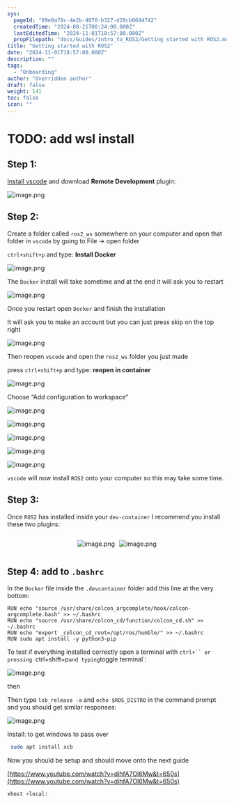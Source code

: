 ```yaml
---
sys:
  pageId: "89e0a78c-4e2b-4070-b327-d28cb0694742"
  createdTime: "2024-08-21T00:24:00.000Z"
  lastEditedTime: "2024-11-01T18:57:00.000Z"
  propFilepath: "docs/Guides/intro_to_ROS2/Getting started with ROS2.md"
title: "Getting started with ROS2"
date: "2024-11-01T18:57:00.000Z"
description: ""
tags:
  - "Onboarding"
author: "Overridden author"
draft: false
weight: 141
toc: false
icon: ""
---
```


# TODO: add wsl install

## Step 1:

[Install vscode](https://code.visualstudio.com/download) and download **Remote Development** plugin:

![image.png](https://prod-files-secure.s3.us-west-2.amazonaws.com/d518164a-d88e-44d1-a4ee-3adb3bd8bce0/efb52993-1881-4a40-b95e-6f020334f022/image.png?X-Amz-Algorithm=AWS4-HMAC-SHA256&X-Amz-Content-Sha256=UNSIGNED-PAYLOAD&X-Amz-Credential=ASIAZI2LB466XSG3EMB7%2F20250302%2Fus-west-2%2Fs3%2Faws4_request&X-Amz-Date=20250302T200757Z&X-Amz-Expires=3600&X-Amz-Security-Token=IQoJb3JpZ2luX2VjEIn%2F%2F%2F%2F%2F%2F%2F%2F%2F%2FwEaCXVzLXdlc3QtMiJGMEQCIB9oGfAv3DWq5LVsfSQH2NLVbJ4D4ipZWRIN57mIJ07KAiApZ634ndwNwM6yKxna3uxt6rie5PHXcKEjWlI9KzXVyyqIBAjC%2F%2F%2F%2F%2F%2F%2F%2F%2F%2F8BEAAaDDYzNzQyMzE4MzgwNSIMqVm1TZR2y6374v6MKtwDpjBbk1kWp4lY%2BKp7Olt%2FCalQE9%2BDTLak0hD%2F%2BTsVisNRaRnh%2B6gC%2Fx%2FO2yEKaDfYGp768TSCj5iCc80b4LdALQ0adKOqaJ8Sy0amzgHfiumNZW0jAz%2BODkBs5qUlRd3I9YusN20Tl6yFWvRa%2BcvLSshp7p6Dp3qrZFTLx5x3BH%2BhPcGEQ8lgjwpxOjzNkV%2B0%2Fhv5p4jwU1vIuF7m2OQHAdGR4lZdBTmmmZBwQdQOPHApxXjYizhr7DcYNC3Lz0NO3cGoOixupI3JJIehOV89%2BBdL%2B3udtum8LnjY2TjxPeD75QJawo9SNr4cR%2BP03%2FTfgcjMw7OBKKmiAZZQuveh%2F7A7nu3seA1wb0lMOziO5NLBlSMXbRfcH41hF3DVbJvMuanYZq87some%2BjWycueX3DKbficD0XmjfBZJMvz4krJSvv%2Fb36NLUbAesD4SbzHlgqW5WexCC1pcrmSV0tomOXF2%2BavOD%2BmgzF4syMZh6jObYWKJTUqSsR6RDu2KwwaWabkV7jwmHRWROOxcMN3wsFPuBlVuZJ6nfeWuSsedNhWPAuJP8XeHLw3fWkxPTq7i2DZ6sCOzpt20EA0yCnQMAEwh09NzbbPjzPN1CztkP8D0nRu1CC4tv%2F8msH4w9JOSvgY6pgEr%2FHp1m6ne35J8MlDn1esKV%2Fsj8WxU%2BGe9utTdV4LB4H2L4SzjrfSyUqcaYPS%2B8QQ4jPlp25AJsrbbvRgIo3MQ3H51dJok6BgDt%2BkFTe8OwTV7CUbNJp4%2FwGW5SsZcwaOaTpAU9%2FSN03%2Fx1S2wwCejBxuhI9eGoybE0yHfVUOx8A6zCHVmAiFbiU%2Bx2jSG5facVW%2F7BBUj5mgXt0pw03bxP78icZJF&X-Amz-Signature=1b928e4b2bbfe46c68f1e512824a8c934a177fdd3270ecc1274a6dccbabf14d8&X-Amz-SignedHeaders=host&x-id=GetObject)

## Step 2:

Create a folder called `ros2_ws` somewhere on your computer and open that folder in `vscode` by going to File → open folder 

`ctrl+shift+p` and type: **Install Docker**

![image.png](https://prod-files-secure.s3.us-west-2.amazonaws.com/d518164a-d88e-44d1-a4ee-3adb3bd8bce0/2269dc0e-1cd5-47ff-bceb-c04ad9b2eab0/image.png?X-Amz-Algorithm=AWS4-HMAC-SHA256&X-Amz-Content-Sha256=UNSIGNED-PAYLOAD&X-Amz-Credential=ASIAZI2LB466XSG3EMB7%2F20250302%2Fus-west-2%2Fs3%2Faws4_request&X-Amz-Date=20250302T200757Z&X-Amz-Expires=3600&X-Amz-Security-Token=IQoJb3JpZ2luX2VjEIn%2F%2F%2F%2F%2F%2F%2F%2F%2F%2FwEaCXVzLXdlc3QtMiJGMEQCIB9oGfAv3DWq5LVsfSQH2NLVbJ4D4ipZWRIN57mIJ07KAiApZ634ndwNwM6yKxna3uxt6rie5PHXcKEjWlI9KzXVyyqIBAjC%2F%2F%2F%2F%2F%2F%2F%2F%2F%2F8BEAAaDDYzNzQyMzE4MzgwNSIMqVm1TZR2y6374v6MKtwDpjBbk1kWp4lY%2BKp7Olt%2FCalQE9%2BDTLak0hD%2F%2BTsVisNRaRnh%2B6gC%2Fx%2FO2yEKaDfYGp768TSCj5iCc80b4LdALQ0adKOqaJ8Sy0amzgHfiumNZW0jAz%2BODkBs5qUlRd3I9YusN20Tl6yFWvRa%2BcvLSshp7p6Dp3qrZFTLx5x3BH%2BhPcGEQ8lgjwpxOjzNkV%2B0%2Fhv5p4jwU1vIuF7m2OQHAdGR4lZdBTmmmZBwQdQOPHApxXjYizhr7DcYNC3Lz0NO3cGoOixupI3JJIehOV89%2BBdL%2B3udtum8LnjY2TjxPeD75QJawo9SNr4cR%2BP03%2FTfgcjMw7OBKKmiAZZQuveh%2F7A7nu3seA1wb0lMOziO5NLBlSMXbRfcH41hF3DVbJvMuanYZq87some%2BjWycueX3DKbficD0XmjfBZJMvz4krJSvv%2Fb36NLUbAesD4SbzHlgqW5WexCC1pcrmSV0tomOXF2%2BavOD%2BmgzF4syMZh6jObYWKJTUqSsR6RDu2KwwaWabkV7jwmHRWROOxcMN3wsFPuBlVuZJ6nfeWuSsedNhWPAuJP8XeHLw3fWkxPTq7i2DZ6sCOzpt20EA0yCnQMAEwh09NzbbPjzPN1CztkP8D0nRu1CC4tv%2F8msH4w9JOSvgY6pgEr%2FHp1m6ne35J8MlDn1esKV%2Fsj8WxU%2BGe9utTdV4LB4H2L4SzjrfSyUqcaYPS%2B8QQ4jPlp25AJsrbbvRgIo3MQ3H51dJok6BgDt%2BkFTe8OwTV7CUbNJp4%2FwGW5SsZcwaOaTpAU9%2FSN03%2Fx1S2wwCejBxuhI9eGoybE0yHfVUOx8A6zCHVmAiFbiU%2Bx2jSG5facVW%2F7BBUj5mgXt0pw03bxP78icZJF&X-Amz-Signature=10a6dd1cfd311b89cec03656dbd081f5a78beeac2859ba3f867bd6f80a5d5914&X-Amz-SignedHeaders=host&x-id=GetObject)

The `Docker` install will take sometime and at the end it will ask you to restart

![image.png](https://prod-files-secure.s3.us-west-2.amazonaws.com/d518164a-d88e-44d1-a4ee-3adb3bd8bce0/ed233f78-be33-4b1f-b89c-9c346c0e961e/image.png?X-Amz-Algorithm=AWS4-HMAC-SHA256&X-Amz-Content-Sha256=UNSIGNED-PAYLOAD&X-Amz-Credential=ASIAZI2LB466XSG3EMB7%2F20250302%2Fus-west-2%2Fs3%2Faws4_request&X-Amz-Date=20250302T200757Z&X-Amz-Expires=3600&X-Amz-Security-Token=IQoJb3JpZ2luX2VjEIn%2F%2F%2F%2F%2F%2F%2F%2F%2F%2FwEaCXVzLXdlc3QtMiJGMEQCIB9oGfAv3DWq5LVsfSQH2NLVbJ4D4ipZWRIN57mIJ07KAiApZ634ndwNwM6yKxna3uxt6rie5PHXcKEjWlI9KzXVyyqIBAjC%2F%2F%2F%2F%2F%2F%2F%2F%2F%2F8BEAAaDDYzNzQyMzE4MzgwNSIMqVm1TZR2y6374v6MKtwDpjBbk1kWp4lY%2BKp7Olt%2FCalQE9%2BDTLak0hD%2F%2BTsVisNRaRnh%2B6gC%2Fx%2FO2yEKaDfYGp768TSCj5iCc80b4LdALQ0adKOqaJ8Sy0amzgHfiumNZW0jAz%2BODkBs5qUlRd3I9YusN20Tl6yFWvRa%2BcvLSshp7p6Dp3qrZFTLx5x3BH%2BhPcGEQ8lgjwpxOjzNkV%2B0%2Fhv5p4jwU1vIuF7m2OQHAdGR4lZdBTmmmZBwQdQOPHApxXjYizhr7DcYNC3Lz0NO3cGoOixupI3JJIehOV89%2BBdL%2B3udtum8LnjY2TjxPeD75QJawo9SNr4cR%2BP03%2FTfgcjMw7OBKKmiAZZQuveh%2F7A7nu3seA1wb0lMOziO5NLBlSMXbRfcH41hF3DVbJvMuanYZq87some%2BjWycueX3DKbficD0XmjfBZJMvz4krJSvv%2Fb36NLUbAesD4SbzHlgqW5WexCC1pcrmSV0tomOXF2%2BavOD%2BmgzF4syMZh6jObYWKJTUqSsR6RDu2KwwaWabkV7jwmHRWROOxcMN3wsFPuBlVuZJ6nfeWuSsedNhWPAuJP8XeHLw3fWkxPTq7i2DZ6sCOzpt20EA0yCnQMAEwh09NzbbPjzPN1CztkP8D0nRu1CC4tv%2F8msH4w9JOSvgY6pgEr%2FHp1m6ne35J8MlDn1esKV%2Fsj8WxU%2BGe9utTdV4LB4H2L4SzjrfSyUqcaYPS%2B8QQ4jPlp25AJsrbbvRgIo3MQ3H51dJok6BgDt%2BkFTe8OwTV7CUbNJp4%2FwGW5SsZcwaOaTpAU9%2FSN03%2Fx1S2wwCejBxuhI9eGoybE0yHfVUOx8A6zCHVmAiFbiU%2Bx2jSG5facVW%2F7BBUj5mgXt0pw03bxP78icZJF&X-Amz-Signature=f18def45222b0dd53b85ff9e23a0c26f7db8a90a7d43802d1f24d74868f5af3e&X-Amz-SignedHeaders=host&x-id=GetObject)

Once you restart open `Docker` and finish the installation

It will ask you to make an account but you can just press skip on the top right

![image.png](https://prod-files-secure.s3.us-west-2.amazonaws.com/d518164a-d88e-44d1-a4ee-3adb3bd8bce0/21010ad9-1659-4fd9-9f59-9932a09b2a3d/image.png?X-Amz-Algorithm=AWS4-HMAC-SHA256&X-Amz-Content-Sha256=UNSIGNED-PAYLOAD&X-Amz-Credential=ASIAZI2LB466XSG3EMB7%2F20250302%2Fus-west-2%2Fs3%2Faws4_request&X-Amz-Date=20250302T200757Z&X-Amz-Expires=3600&X-Amz-Security-Token=IQoJb3JpZ2luX2VjEIn%2F%2F%2F%2F%2F%2F%2F%2F%2F%2FwEaCXVzLXdlc3QtMiJGMEQCIB9oGfAv3DWq5LVsfSQH2NLVbJ4D4ipZWRIN57mIJ07KAiApZ634ndwNwM6yKxna3uxt6rie5PHXcKEjWlI9KzXVyyqIBAjC%2F%2F%2F%2F%2F%2F%2F%2F%2F%2F8BEAAaDDYzNzQyMzE4MzgwNSIMqVm1TZR2y6374v6MKtwDpjBbk1kWp4lY%2BKp7Olt%2FCalQE9%2BDTLak0hD%2F%2BTsVisNRaRnh%2B6gC%2Fx%2FO2yEKaDfYGp768TSCj5iCc80b4LdALQ0adKOqaJ8Sy0amzgHfiumNZW0jAz%2BODkBs5qUlRd3I9YusN20Tl6yFWvRa%2BcvLSshp7p6Dp3qrZFTLx5x3BH%2BhPcGEQ8lgjwpxOjzNkV%2B0%2Fhv5p4jwU1vIuF7m2OQHAdGR4lZdBTmmmZBwQdQOPHApxXjYizhr7DcYNC3Lz0NO3cGoOixupI3JJIehOV89%2BBdL%2B3udtum8LnjY2TjxPeD75QJawo9SNr4cR%2BP03%2FTfgcjMw7OBKKmiAZZQuveh%2F7A7nu3seA1wb0lMOziO5NLBlSMXbRfcH41hF3DVbJvMuanYZq87some%2BjWycueX3DKbficD0XmjfBZJMvz4krJSvv%2Fb36NLUbAesD4SbzHlgqW5WexCC1pcrmSV0tomOXF2%2BavOD%2BmgzF4syMZh6jObYWKJTUqSsR6RDu2KwwaWabkV7jwmHRWROOxcMN3wsFPuBlVuZJ6nfeWuSsedNhWPAuJP8XeHLw3fWkxPTq7i2DZ6sCOzpt20EA0yCnQMAEwh09NzbbPjzPN1CztkP8D0nRu1CC4tv%2F8msH4w9JOSvgY6pgEr%2FHp1m6ne35J8MlDn1esKV%2Fsj8WxU%2BGe9utTdV4LB4H2L4SzjrfSyUqcaYPS%2B8QQ4jPlp25AJsrbbvRgIo3MQ3H51dJok6BgDt%2BkFTe8OwTV7CUbNJp4%2FwGW5SsZcwaOaTpAU9%2FSN03%2Fx1S2wwCejBxuhI9eGoybE0yHfVUOx8A6zCHVmAiFbiU%2Bx2jSG5facVW%2F7BBUj5mgXt0pw03bxP78icZJF&X-Amz-Signature=e7b77c01f48bbea6b69428e6d4341d8a3ad58264bcb647e43c593734d711dbbb&X-Amz-SignedHeaders=host&x-id=GetObject)

Then reopen `vscode` and open the `ros2_ws` folder you just made

press `ctrl+shift+p` and type: **reopen in container**

![image.png](https://prod-files-secure.s3.us-west-2.amazonaws.com/d518164a-d88e-44d1-a4ee-3adb3bd8bce0/4e93b8c2-41ad-488c-8095-c74205196118/image.png?X-Amz-Algorithm=AWS4-HMAC-SHA256&X-Amz-Content-Sha256=UNSIGNED-PAYLOAD&X-Amz-Credential=ASIAZI2LB466XSG3EMB7%2F20250302%2Fus-west-2%2Fs3%2Faws4_request&X-Amz-Date=20250302T200757Z&X-Amz-Expires=3600&X-Amz-Security-Token=IQoJb3JpZ2luX2VjEIn%2F%2F%2F%2F%2F%2F%2F%2F%2F%2FwEaCXVzLXdlc3QtMiJGMEQCIB9oGfAv3DWq5LVsfSQH2NLVbJ4D4ipZWRIN57mIJ07KAiApZ634ndwNwM6yKxna3uxt6rie5PHXcKEjWlI9KzXVyyqIBAjC%2F%2F%2F%2F%2F%2F%2F%2F%2F%2F8BEAAaDDYzNzQyMzE4MzgwNSIMqVm1TZR2y6374v6MKtwDpjBbk1kWp4lY%2BKp7Olt%2FCalQE9%2BDTLak0hD%2F%2BTsVisNRaRnh%2B6gC%2Fx%2FO2yEKaDfYGp768TSCj5iCc80b4LdALQ0adKOqaJ8Sy0amzgHfiumNZW0jAz%2BODkBs5qUlRd3I9YusN20Tl6yFWvRa%2BcvLSshp7p6Dp3qrZFTLx5x3BH%2BhPcGEQ8lgjwpxOjzNkV%2B0%2Fhv5p4jwU1vIuF7m2OQHAdGR4lZdBTmmmZBwQdQOPHApxXjYizhr7DcYNC3Lz0NO3cGoOixupI3JJIehOV89%2BBdL%2B3udtum8LnjY2TjxPeD75QJawo9SNr4cR%2BP03%2FTfgcjMw7OBKKmiAZZQuveh%2F7A7nu3seA1wb0lMOziO5NLBlSMXbRfcH41hF3DVbJvMuanYZq87some%2BjWycueX3DKbficD0XmjfBZJMvz4krJSvv%2Fb36NLUbAesD4SbzHlgqW5WexCC1pcrmSV0tomOXF2%2BavOD%2BmgzF4syMZh6jObYWKJTUqSsR6RDu2KwwaWabkV7jwmHRWROOxcMN3wsFPuBlVuZJ6nfeWuSsedNhWPAuJP8XeHLw3fWkxPTq7i2DZ6sCOzpt20EA0yCnQMAEwh09NzbbPjzPN1CztkP8D0nRu1CC4tv%2F8msH4w9JOSvgY6pgEr%2FHp1m6ne35J8MlDn1esKV%2Fsj8WxU%2BGe9utTdV4LB4H2L4SzjrfSyUqcaYPS%2B8QQ4jPlp25AJsrbbvRgIo3MQ3H51dJok6BgDt%2BkFTe8OwTV7CUbNJp4%2FwGW5SsZcwaOaTpAU9%2FSN03%2Fx1S2wwCejBxuhI9eGoybE0yHfVUOx8A6zCHVmAiFbiU%2Bx2jSG5facVW%2F7BBUj5mgXt0pw03bxP78icZJF&X-Amz-Signature=5a84bcff6cdfe9fa4a0a80af8f70cc7ac933ec164884818b4022f5b6462c1ff7&X-Amz-SignedHeaders=host&x-id=GetObject)

Choose “Add configuration to workspace”

![image.png](https://prod-files-secure.s3.us-west-2.amazonaws.com/d518164a-d88e-44d1-a4ee-3adb3bd8bce0/9560b282-5060-4989-ba37-97e7b2c22476/image.png?X-Amz-Algorithm=AWS4-HMAC-SHA256&X-Amz-Content-Sha256=UNSIGNED-PAYLOAD&X-Amz-Credential=ASIAZI2LB466XSG3EMB7%2F20250302%2Fus-west-2%2Fs3%2Faws4_request&X-Amz-Date=20250302T200757Z&X-Amz-Expires=3600&X-Amz-Security-Token=IQoJb3JpZ2luX2VjEIn%2F%2F%2F%2F%2F%2F%2F%2F%2F%2FwEaCXVzLXdlc3QtMiJGMEQCIB9oGfAv3DWq5LVsfSQH2NLVbJ4D4ipZWRIN57mIJ07KAiApZ634ndwNwM6yKxna3uxt6rie5PHXcKEjWlI9KzXVyyqIBAjC%2F%2F%2F%2F%2F%2F%2F%2F%2F%2F8BEAAaDDYzNzQyMzE4MzgwNSIMqVm1TZR2y6374v6MKtwDpjBbk1kWp4lY%2BKp7Olt%2FCalQE9%2BDTLak0hD%2F%2BTsVisNRaRnh%2B6gC%2Fx%2FO2yEKaDfYGp768TSCj5iCc80b4LdALQ0adKOqaJ8Sy0amzgHfiumNZW0jAz%2BODkBs5qUlRd3I9YusN20Tl6yFWvRa%2BcvLSshp7p6Dp3qrZFTLx5x3BH%2BhPcGEQ8lgjwpxOjzNkV%2B0%2Fhv5p4jwU1vIuF7m2OQHAdGR4lZdBTmmmZBwQdQOPHApxXjYizhr7DcYNC3Lz0NO3cGoOixupI3JJIehOV89%2BBdL%2B3udtum8LnjY2TjxPeD75QJawo9SNr4cR%2BP03%2FTfgcjMw7OBKKmiAZZQuveh%2F7A7nu3seA1wb0lMOziO5NLBlSMXbRfcH41hF3DVbJvMuanYZq87some%2BjWycueX3DKbficD0XmjfBZJMvz4krJSvv%2Fb36NLUbAesD4SbzHlgqW5WexCC1pcrmSV0tomOXF2%2BavOD%2BmgzF4syMZh6jObYWKJTUqSsR6RDu2KwwaWabkV7jwmHRWROOxcMN3wsFPuBlVuZJ6nfeWuSsedNhWPAuJP8XeHLw3fWkxPTq7i2DZ6sCOzpt20EA0yCnQMAEwh09NzbbPjzPN1CztkP8D0nRu1CC4tv%2F8msH4w9JOSvgY6pgEr%2FHp1m6ne35J8MlDn1esKV%2Fsj8WxU%2BGe9utTdV4LB4H2L4SzjrfSyUqcaYPS%2B8QQ4jPlp25AJsrbbvRgIo3MQ3H51dJok6BgDt%2BkFTe8OwTV7CUbNJp4%2FwGW5SsZcwaOaTpAU9%2FSN03%2Fx1S2wwCejBxuhI9eGoybE0yHfVUOx8A6zCHVmAiFbiU%2Bx2jSG5facVW%2F7BBUj5mgXt0pw03bxP78icZJF&X-Amz-Signature=0b6d1e4ea8aa9b16324b154d0043f4ed2ac2041086cb14ca002ff46c1cf3afa3&X-Amz-SignedHeaders=host&x-id=GetObject)

![image.png](https://prod-files-secure.s3.us-west-2.amazonaws.com/d518164a-d88e-44d1-a4ee-3adb3bd8bce0/2ee63f81-886b-48e8-a553-dc6e5eac99e4/image.png?X-Amz-Algorithm=AWS4-HMAC-SHA256&X-Amz-Content-Sha256=UNSIGNED-PAYLOAD&X-Amz-Credential=ASIAZI2LB466XSG3EMB7%2F20250302%2Fus-west-2%2Fs3%2Faws4_request&X-Amz-Date=20250302T200757Z&X-Amz-Expires=3600&X-Amz-Security-Token=IQoJb3JpZ2luX2VjEIn%2F%2F%2F%2F%2F%2F%2F%2F%2F%2FwEaCXVzLXdlc3QtMiJGMEQCIB9oGfAv3DWq5LVsfSQH2NLVbJ4D4ipZWRIN57mIJ07KAiApZ634ndwNwM6yKxna3uxt6rie5PHXcKEjWlI9KzXVyyqIBAjC%2F%2F%2F%2F%2F%2F%2F%2F%2F%2F8BEAAaDDYzNzQyMzE4MzgwNSIMqVm1TZR2y6374v6MKtwDpjBbk1kWp4lY%2BKp7Olt%2FCalQE9%2BDTLak0hD%2F%2BTsVisNRaRnh%2B6gC%2Fx%2FO2yEKaDfYGp768TSCj5iCc80b4LdALQ0adKOqaJ8Sy0amzgHfiumNZW0jAz%2BODkBs5qUlRd3I9YusN20Tl6yFWvRa%2BcvLSshp7p6Dp3qrZFTLx5x3BH%2BhPcGEQ8lgjwpxOjzNkV%2B0%2Fhv5p4jwU1vIuF7m2OQHAdGR4lZdBTmmmZBwQdQOPHApxXjYizhr7DcYNC3Lz0NO3cGoOixupI3JJIehOV89%2BBdL%2B3udtum8LnjY2TjxPeD75QJawo9SNr4cR%2BP03%2FTfgcjMw7OBKKmiAZZQuveh%2F7A7nu3seA1wb0lMOziO5NLBlSMXbRfcH41hF3DVbJvMuanYZq87some%2BjWycueX3DKbficD0XmjfBZJMvz4krJSvv%2Fb36NLUbAesD4SbzHlgqW5WexCC1pcrmSV0tomOXF2%2BavOD%2BmgzF4syMZh6jObYWKJTUqSsR6RDu2KwwaWabkV7jwmHRWROOxcMN3wsFPuBlVuZJ6nfeWuSsedNhWPAuJP8XeHLw3fWkxPTq7i2DZ6sCOzpt20EA0yCnQMAEwh09NzbbPjzPN1CztkP8D0nRu1CC4tv%2F8msH4w9JOSvgY6pgEr%2FHp1m6ne35J8MlDn1esKV%2Fsj8WxU%2BGe9utTdV4LB4H2L4SzjrfSyUqcaYPS%2B8QQ4jPlp25AJsrbbvRgIo3MQ3H51dJok6BgDt%2BkFTe8OwTV7CUbNJp4%2FwGW5SsZcwaOaTpAU9%2FSN03%2Fx1S2wwCejBxuhI9eGoybE0yHfVUOx8A6zCHVmAiFbiU%2Bx2jSG5facVW%2F7BBUj5mgXt0pw03bxP78icZJF&X-Amz-Signature=0a2763ade475b7f75e6169103e5b1ae6b103bbea05cd157176f049a1642661c1&X-Amz-SignedHeaders=host&x-id=GetObject)

![image.png](https://prod-files-secure.s3.us-west-2.amazonaws.com/d518164a-d88e-44d1-a4ee-3adb3bd8bce0/ae1580b2-b048-407e-aed9-b584224a7a04/image.png?X-Amz-Algorithm=AWS4-HMAC-SHA256&X-Amz-Content-Sha256=UNSIGNED-PAYLOAD&X-Amz-Credential=ASIAZI2LB466XSG3EMB7%2F20250302%2Fus-west-2%2Fs3%2Faws4_request&X-Amz-Date=20250302T200757Z&X-Amz-Expires=3600&X-Amz-Security-Token=IQoJb3JpZ2luX2VjEIn%2F%2F%2F%2F%2F%2F%2F%2F%2F%2FwEaCXVzLXdlc3QtMiJGMEQCIB9oGfAv3DWq5LVsfSQH2NLVbJ4D4ipZWRIN57mIJ07KAiApZ634ndwNwM6yKxna3uxt6rie5PHXcKEjWlI9KzXVyyqIBAjC%2F%2F%2F%2F%2F%2F%2F%2F%2F%2F8BEAAaDDYzNzQyMzE4MzgwNSIMqVm1TZR2y6374v6MKtwDpjBbk1kWp4lY%2BKp7Olt%2FCalQE9%2BDTLak0hD%2F%2BTsVisNRaRnh%2B6gC%2Fx%2FO2yEKaDfYGp768TSCj5iCc80b4LdALQ0adKOqaJ8Sy0amzgHfiumNZW0jAz%2BODkBs5qUlRd3I9YusN20Tl6yFWvRa%2BcvLSshp7p6Dp3qrZFTLx5x3BH%2BhPcGEQ8lgjwpxOjzNkV%2B0%2Fhv5p4jwU1vIuF7m2OQHAdGR4lZdBTmmmZBwQdQOPHApxXjYizhr7DcYNC3Lz0NO3cGoOixupI3JJIehOV89%2BBdL%2B3udtum8LnjY2TjxPeD75QJawo9SNr4cR%2BP03%2FTfgcjMw7OBKKmiAZZQuveh%2F7A7nu3seA1wb0lMOziO5NLBlSMXbRfcH41hF3DVbJvMuanYZq87some%2BjWycueX3DKbficD0XmjfBZJMvz4krJSvv%2Fb36NLUbAesD4SbzHlgqW5WexCC1pcrmSV0tomOXF2%2BavOD%2BmgzF4syMZh6jObYWKJTUqSsR6RDu2KwwaWabkV7jwmHRWROOxcMN3wsFPuBlVuZJ6nfeWuSsedNhWPAuJP8XeHLw3fWkxPTq7i2DZ6sCOzpt20EA0yCnQMAEwh09NzbbPjzPN1CztkP8D0nRu1CC4tv%2F8msH4w9JOSvgY6pgEr%2FHp1m6ne35J8MlDn1esKV%2Fsj8WxU%2BGe9utTdV4LB4H2L4SzjrfSyUqcaYPS%2B8QQ4jPlp25AJsrbbvRgIo3MQ3H51dJok6BgDt%2BkFTe8OwTV7CUbNJp4%2FwGW5SsZcwaOaTpAU9%2FSN03%2Fx1S2wwCejBxuhI9eGoybE0yHfVUOx8A6zCHVmAiFbiU%2Bx2jSG5facVW%2F7BBUj5mgXt0pw03bxP78icZJF&X-Amz-Signature=f92b862e51d86b037b8658737d371a02ffcd3a17ed2b4967d6dbb6cbdaa6c96d&X-Amz-SignedHeaders=host&x-id=GetObject)

![image.png](https://prod-files-secure.s3.us-west-2.amazonaws.com/d518164a-d88e-44d1-a4ee-3adb3bd8bce0/53255b28-f75e-430f-b9e3-c0ac8577e42b/image.png?X-Amz-Algorithm=AWS4-HMAC-SHA256&X-Amz-Content-Sha256=UNSIGNED-PAYLOAD&X-Amz-Credential=ASIAZI2LB466XSG3EMB7%2F20250302%2Fus-west-2%2Fs3%2Faws4_request&X-Amz-Date=20250302T200757Z&X-Amz-Expires=3600&X-Amz-Security-Token=IQoJb3JpZ2luX2VjEIn%2F%2F%2F%2F%2F%2F%2F%2F%2F%2FwEaCXVzLXdlc3QtMiJGMEQCIB9oGfAv3DWq5LVsfSQH2NLVbJ4D4ipZWRIN57mIJ07KAiApZ634ndwNwM6yKxna3uxt6rie5PHXcKEjWlI9KzXVyyqIBAjC%2F%2F%2F%2F%2F%2F%2F%2F%2F%2F8BEAAaDDYzNzQyMzE4MzgwNSIMqVm1TZR2y6374v6MKtwDpjBbk1kWp4lY%2BKp7Olt%2FCalQE9%2BDTLak0hD%2F%2BTsVisNRaRnh%2B6gC%2Fx%2FO2yEKaDfYGp768TSCj5iCc80b4LdALQ0adKOqaJ8Sy0amzgHfiumNZW0jAz%2BODkBs5qUlRd3I9YusN20Tl6yFWvRa%2BcvLSshp7p6Dp3qrZFTLx5x3BH%2BhPcGEQ8lgjwpxOjzNkV%2B0%2Fhv5p4jwU1vIuF7m2OQHAdGR4lZdBTmmmZBwQdQOPHApxXjYizhr7DcYNC3Lz0NO3cGoOixupI3JJIehOV89%2BBdL%2B3udtum8LnjY2TjxPeD75QJawo9SNr4cR%2BP03%2FTfgcjMw7OBKKmiAZZQuveh%2F7A7nu3seA1wb0lMOziO5NLBlSMXbRfcH41hF3DVbJvMuanYZq87some%2BjWycueX3DKbficD0XmjfBZJMvz4krJSvv%2Fb36NLUbAesD4SbzHlgqW5WexCC1pcrmSV0tomOXF2%2BavOD%2BmgzF4syMZh6jObYWKJTUqSsR6RDu2KwwaWabkV7jwmHRWROOxcMN3wsFPuBlVuZJ6nfeWuSsedNhWPAuJP8XeHLw3fWkxPTq7i2DZ6sCOzpt20EA0yCnQMAEwh09NzbbPjzPN1CztkP8D0nRu1CC4tv%2F8msH4w9JOSvgY6pgEr%2FHp1m6ne35J8MlDn1esKV%2Fsj8WxU%2BGe9utTdV4LB4H2L4SzjrfSyUqcaYPS%2B8QQ4jPlp25AJsrbbvRgIo3MQ3H51dJok6BgDt%2BkFTe8OwTV7CUbNJp4%2FwGW5SsZcwaOaTpAU9%2FSN03%2Fx1S2wwCejBxuhI9eGoybE0yHfVUOx8A6zCHVmAiFbiU%2Bx2jSG5facVW%2F7BBUj5mgXt0pw03bxP78icZJF&X-Amz-Signature=4e64c02e6005817b70f2d899b53697b47469a6c6d6f786b0dede55507fbe1284&X-Amz-SignedHeaders=host&x-id=GetObject)

![image.png](https://prod-files-secure.s3.us-west-2.amazonaws.com/d518164a-d88e-44d1-a4ee-3adb3bd8bce0/7c562767-5af9-4ffb-97d1-327bcdf4ee00/image.png?X-Amz-Algorithm=AWS4-HMAC-SHA256&X-Amz-Content-Sha256=UNSIGNED-PAYLOAD&X-Amz-Credential=ASIAZI2LB466XSG3EMB7%2F20250302%2Fus-west-2%2Fs3%2Faws4_request&X-Amz-Date=20250302T200757Z&X-Amz-Expires=3600&X-Amz-Security-Token=IQoJb3JpZ2luX2VjEIn%2F%2F%2F%2F%2F%2F%2F%2F%2F%2FwEaCXVzLXdlc3QtMiJGMEQCIB9oGfAv3DWq5LVsfSQH2NLVbJ4D4ipZWRIN57mIJ07KAiApZ634ndwNwM6yKxna3uxt6rie5PHXcKEjWlI9KzXVyyqIBAjC%2F%2F%2F%2F%2F%2F%2F%2F%2F%2F8BEAAaDDYzNzQyMzE4MzgwNSIMqVm1TZR2y6374v6MKtwDpjBbk1kWp4lY%2BKp7Olt%2FCalQE9%2BDTLak0hD%2F%2BTsVisNRaRnh%2B6gC%2Fx%2FO2yEKaDfYGp768TSCj5iCc80b4LdALQ0adKOqaJ8Sy0amzgHfiumNZW0jAz%2BODkBs5qUlRd3I9YusN20Tl6yFWvRa%2BcvLSshp7p6Dp3qrZFTLx5x3BH%2BhPcGEQ8lgjwpxOjzNkV%2B0%2Fhv5p4jwU1vIuF7m2OQHAdGR4lZdBTmmmZBwQdQOPHApxXjYizhr7DcYNC3Lz0NO3cGoOixupI3JJIehOV89%2BBdL%2B3udtum8LnjY2TjxPeD75QJawo9SNr4cR%2BP03%2FTfgcjMw7OBKKmiAZZQuveh%2F7A7nu3seA1wb0lMOziO5NLBlSMXbRfcH41hF3DVbJvMuanYZq87some%2BjWycueX3DKbficD0XmjfBZJMvz4krJSvv%2Fb36NLUbAesD4SbzHlgqW5WexCC1pcrmSV0tomOXF2%2BavOD%2BmgzF4syMZh6jObYWKJTUqSsR6RDu2KwwaWabkV7jwmHRWROOxcMN3wsFPuBlVuZJ6nfeWuSsedNhWPAuJP8XeHLw3fWkxPTq7i2DZ6sCOzpt20EA0yCnQMAEwh09NzbbPjzPN1CztkP8D0nRu1CC4tv%2F8msH4w9JOSvgY6pgEr%2FHp1m6ne35J8MlDn1esKV%2Fsj8WxU%2BGe9utTdV4LB4H2L4SzjrfSyUqcaYPS%2B8QQ4jPlp25AJsrbbvRgIo3MQ3H51dJok6BgDt%2BkFTe8OwTV7CUbNJp4%2FwGW5SsZcwaOaTpAU9%2FSN03%2Fx1S2wwCejBxuhI9eGoybE0yHfVUOx8A6zCHVmAiFbiU%2Bx2jSG5facVW%2F7BBUj5mgXt0pw03bxP78icZJF&X-Amz-Signature=d1896cfad79c2441ba87e73d12db8ce4d72eea2017ddbabc7808d8ec53ae9e8f&X-Amz-SignedHeaders=host&x-id=GetObject)

`vscode` will now install `ROS2` onto your computer so this may take some time.

## Step 3:

Once `ROS2` has installed inside your `dev-container` I recommend you install these two plugins:

<div style="display: flex;flex-direction: row; column-gap:10px; max-width: 630px;justify-content: center;">
<div>

![image.png](https://prod-files-secure.s3.us-west-2.amazonaws.com/d518164a-d88e-44d1-a4ee-3adb3bd8bce0/3fc3d550-5a54-4ba1-ba6b-faa01cdb7369/image.png?X-Amz-Algorithm=AWS4-HMAC-SHA256&X-Amz-Content-Sha256=UNSIGNED-PAYLOAD&X-Amz-Credential=ASIAZI2LB466Q436HKYN%2F20250302%2Fus-west-2%2Fs3%2Faws4_request&X-Amz-Date=20250302T200758Z&X-Amz-Expires=3600&X-Amz-Security-Token=IQoJb3JpZ2luX2VjEIn%2F%2F%2F%2F%2F%2F%2F%2F%2F%2FwEaCXVzLXdlc3QtMiJGMEQCIG%2B0bqDOR9w9103b4cywzdEgeRgvRlFSkYiG9NY7GLSUAiBaQ25aSUXBxmdLrNS1EXW3uy5MEO5f6WVmkRP2%2B766MSqIBAjC%2F%2F%2F%2F%2F%2F%2F%2F%2F%2F8BEAAaDDYzNzQyMzE4MzgwNSIM3iH5nBEFlnVY5KB3KtwDl5jm%2BJGUwdzLA9uWUwMW6n76qGDxb45%2Bo6p6e8gi2dggLzKKGFe2j2iCvNOx%2BRh1PUI1kfAZReSm29NOCUQeK1rHx4QlEZIfrO4SVutOOB%2FtHmdjYwFXzzOvtbZLmwUrS0Ec2hDPYQYi6%2BK5kq%2BZjE1HPDH7qVbW6f9qX8d2kjDUxKq%2Fq7eFGpTqUhGR5UoW6B%2BCu5KqbiAnuanRhNWfcMeMwUAE68kFriAdgmcG3KmHEVqDf%2BruYgIOOw5Q0SVo%2BikFUbS3oUQL1WLOp%2FgQdHFw%2F7oEXAbhoD6gCRmJOQ7INJ4kMglzJpbbhMsWWfRLR5LtuFeZ3qDIX3z4aM7r4UwhNEsi9BKPYi0OCfrVYmilLRYGcxkqhqvrdmMC3HTilc7uy%2FtJMJyiJiaimWZW%2B5BJxLIhrk2tOoYgAP60I8LChojFTdvPiOPXOhRqBPGfp8pGLhni66clnAjhyyHkPrnTeEl6uhrjxbe9Mj0pS1ckOrL7n4Xo88WjC0%2BlrFoKVhXT3rzvr4UtC8hW3fjQfIWn9nhPRM5jeN9O0Sft3L5AVJPbPyxzmO2w%2BlOA%2FdcnajrhwntVD8aCasdOtEwdwwYp2g1a8Tw%2Beehg82hnfB5zY9NU3On1JJLK23UwhKSSvgY6pgGagfYv58%2FXMPNZfKayk0c8UY1Su5rVDe8IIo8lWxk%2FiNngAZbvvYmLDVSC9DHTWvnLh04Iz8ctehsOA9sfzH34FrZkCrAoFiwMUzhuUGO54jfxDSfd%2BCK4SZsJr8o%2BBFi57Lg6IpR0XZWuy0sp%2Fa2GkW5l9cB6JqA2Y9ebJ%2FOjbgnzPfoDp25MejoSRo3LBliQpZLXd38pamlRa914iLE0Lop6cimh&X-Amz-Signature=35eef5a0dec300b247e2d0a7f2f333ee208954e4d8e1ab58928369118636515c&X-Amz-SignedHeaders=host&x-id=GetObject)

</div>
<div>

![image.png](https://prod-files-secure.s3.us-west-2.amazonaws.com/d518164a-d88e-44d1-a4ee-3adb3bd8bce0/d994cc66-13c2-4093-a5a3-f84cf4601a82/image.png?X-Amz-Algorithm=AWS4-HMAC-SHA256&X-Amz-Content-Sha256=UNSIGNED-PAYLOAD&X-Amz-Credential=ASIAZI2LB466TCFTQ4RN%2F20250302%2Fus-west-2%2Fs3%2Faws4_request&X-Amz-Date=20250302T200759Z&X-Amz-Expires=3600&X-Amz-Security-Token=IQoJb3JpZ2luX2VjEIn%2F%2F%2F%2F%2F%2F%2F%2F%2F%2FwEaCXVzLXdlc3QtMiJHMEUCIECxk%2BD6pZWj9Xivt%2FhUlEMW25hrU%2ByuvEZmLNVBhPZ4AiEAuN68mpf2wVAKBqAPv7WcPVr2lkKxIh9S87gLmNhwqgoqiAQIwv%2F%2F%2F%2F%2F%2F%2F%2F%2F%2FARAAGgw2Mzc0MjMxODM4MDUiDErKgiJxaRmvuj5s0ircA23rUmzrBvEJp2JAR4wL398Gtkv5xHHHY4wZbA8p47TGOqrZGbeSMYYSl5j4ZNpU7rwSagmOjXWuXbaQcAhHvtd6FW7rljjMjppx0249G6DoQrCOx4XGtfILwyZcaKPwzpv6owQfFSdu8fJdr4dTXNZsaSxBUXV%2Bgb1Vmy6T5ZUFzzrnMIh9P4kDKeXZ%2BtJ1S%2BKzvQVpYpi4WpwuR1YbeD0R%2B6H9%2Fq96uHRBjBZ%2FNDw16CNBWwFnThK5U%2FfozGUxohFhUdG5bW%2FAk%2F5yPg8f9izeLhdmWBdwdbCyeR17L7m0rvkzTdcKRMBpbyV1flc5TOTUEhGDnKIGIc7luU6u4r4ccR4ublgBCRCZ3eCArylKqqs%2FhHbfMVCgZYeRDOUVchZk6zfAreFOUrBSMxEVk8yh30Fd56F7LNDhaYdd2FOFzQUngHP9bXoI8XOICtXkygbJiQS9cLgyvjJYaaFFQFsaNCup%2BvzEKY2%2FLH%2FMJpw%2Fhj6gzApAaTbZVVCKAnrmwW%2F06G76vdlaRrMIOJLipq0uy9uQSZa2oXLPJ4v5OG%2BL%2BhylqA7WjwAmAkhBdhS1lsEfbCN42e8ERvS3x0zz%2BehxY0lhGlN77xyfJVTdEHTIjUwptDteUR0rJA5kMJKXkr4GOqUBOQgDyEeuFEj2E%2BELtWhyRjsZHMau3n8b4Q7Pf9pNpAno2swybWfzL0siSLES%2FiaxaMU0%2BACmtxT6U%2FKCIrMzM3maZ%2BHZP65Sh4cS7XfXw0O6uOnb%2BrVscGYRwALJp%2Fig1yOn8TLH%2BhpaFEF3VDmROKcCLcAHN0GClCpInedeq9nGyOniQo9B%2BcHqFpGxGgwc%2FxsgKoyEzTOPMsYBbKtrzcZPxDf4&X-Amz-Signature=c4249f41ad96044f8e8e16c51ff1508168a55506ea84ff0d4612204d5f639e40&X-Amz-SignedHeaders=host&x-id=GetObject)

</div>
</div>

## Step 4: add to `.bashrc`

In the `Docker` file inside the `.devcontainer` folder add this line at the very bottom: 

```docker
RUN echo "source /usr/share/colcon_argcomplete/hook/colcon-argcomplete.bash" >> ~/.bashrc
RUN echo "source /usr/share/colcon_cd/function/colcon_cd.sh" >> ~/.bashrc
RUN echo "export _colcon_cd_root=/opt/ros/humble/" >> ~/.bashrc
RUN sudo apt install -y python3-pip 
```

To test if everything installed correctly open a terminal with `ctrl+`` or pressing `ctrl+shift+p` and typing `toggle terminal`:

![image.png](https://prod-files-secure.s3.us-west-2.amazonaws.com/d518164a-d88e-44d1-a4ee-3adb3bd8bce0/6a4943d8-b04e-4c02-9a58-775f3384d1a5/image.png?X-Amz-Algorithm=AWS4-HMAC-SHA256&X-Amz-Content-Sha256=UNSIGNED-PAYLOAD&X-Amz-Credential=ASIAZI2LB466XSG3EMB7%2F20250302%2Fus-west-2%2Fs3%2Faws4_request&X-Amz-Date=20250302T200757Z&X-Amz-Expires=3600&X-Amz-Security-Token=IQoJb3JpZ2luX2VjEIn%2F%2F%2F%2F%2F%2F%2F%2F%2F%2FwEaCXVzLXdlc3QtMiJGMEQCIB9oGfAv3DWq5LVsfSQH2NLVbJ4D4ipZWRIN57mIJ07KAiApZ634ndwNwM6yKxna3uxt6rie5PHXcKEjWlI9KzXVyyqIBAjC%2F%2F%2F%2F%2F%2F%2F%2F%2F%2F8BEAAaDDYzNzQyMzE4MzgwNSIMqVm1TZR2y6374v6MKtwDpjBbk1kWp4lY%2BKp7Olt%2FCalQE9%2BDTLak0hD%2F%2BTsVisNRaRnh%2B6gC%2Fx%2FO2yEKaDfYGp768TSCj5iCc80b4LdALQ0adKOqaJ8Sy0amzgHfiumNZW0jAz%2BODkBs5qUlRd3I9YusN20Tl6yFWvRa%2BcvLSshp7p6Dp3qrZFTLx5x3BH%2BhPcGEQ8lgjwpxOjzNkV%2B0%2Fhv5p4jwU1vIuF7m2OQHAdGR4lZdBTmmmZBwQdQOPHApxXjYizhr7DcYNC3Lz0NO3cGoOixupI3JJIehOV89%2BBdL%2B3udtum8LnjY2TjxPeD75QJawo9SNr4cR%2BP03%2FTfgcjMw7OBKKmiAZZQuveh%2F7A7nu3seA1wb0lMOziO5NLBlSMXbRfcH41hF3DVbJvMuanYZq87some%2BjWycueX3DKbficD0XmjfBZJMvz4krJSvv%2Fb36NLUbAesD4SbzHlgqW5WexCC1pcrmSV0tomOXF2%2BavOD%2BmgzF4syMZh6jObYWKJTUqSsR6RDu2KwwaWabkV7jwmHRWROOxcMN3wsFPuBlVuZJ6nfeWuSsedNhWPAuJP8XeHLw3fWkxPTq7i2DZ6sCOzpt20EA0yCnQMAEwh09NzbbPjzPN1CztkP8D0nRu1CC4tv%2F8msH4w9JOSvgY6pgEr%2FHp1m6ne35J8MlDn1esKV%2Fsj8WxU%2BGe9utTdV4LB4H2L4SzjrfSyUqcaYPS%2B8QQ4jPlp25AJsrbbvRgIo3MQ3H51dJok6BgDt%2BkFTe8OwTV7CUbNJp4%2FwGW5SsZcwaOaTpAU9%2FSN03%2Fx1S2wwCejBxuhI9eGoybE0yHfVUOx8A6zCHVmAiFbiU%2Bx2jSG5facVW%2F7BBUj5mgXt0pw03bxP78icZJF&X-Amz-Signature=d8a7d3746dce8afc797b3d5cdf95dff9663d98986221afe5e5f20a46cb0c8dac&X-Amz-SignedHeaders=host&x-id=GetObject)

then 

Then type `lsb_release -a` and `echo $ROS_DISTRO` in the command prompt and you should get similar responses:

![image.png](https://prod-files-secure.s3.us-west-2.amazonaws.com/d518164a-d88e-44d1-a4ee-3adb3bd8bce0/3e635dec-a805-4e85-8b9e-d000e5b71a4e/image.png?X-Amz-Algorithm=AWS4-HMAC-SHA256&X-Amz-Content-Sha256=UNSIGNED-PAYLOAD&X-Amz-Credential=ASIAZI2LB466XSG3EMB7%2F20250302%2Fus-west-2%2Fs3%2Faws4_request&X-Amz-Date=20250302T200757Z&X-Amz-Expires=3600&X-Amz-Security-Token=IQoJb3JpZ2luX2VjEIn%2F%2F%2F%2F%2F%2F%2F%2F%2F%2FwEaCXVzLXdlc3QtMiJGMEQCIB9oGfAv3DWq5LVsfSQH2NLVbJ4D4ipZWRIN57mIJ07KAiApZ634ndwNwM6yKxna3uxt6rie5PHXcKEjWlI9KzXVyyqIBAjC%2F%2F%2F%2F%2F%2F%2F%2F%2F%2F8BEAAaDDYzNzQyMzE4MzgwNSIMqVm1TZR2y6374v6MKtwDpjBbk1kWp4lY%2BKp7Olt%2FCalQE9%2BDTLak0hD%2F%2BTsVisNRaRnh%2B6gC%2Fx%2FO2yEKaDfYGp768TSCj5iCc80b4LdALQ0adKOqaJ8Sy0amzgHfiumNZW0jAz%2BODkBs5qUlRd3I9YusN20Tl6yFWvRa%2BcvLSshp7p6Dp3qrZFTLx5x3BH%2BhPcGEQ8lgjwpxOjzNkV%2B0%2Fhv5p4jwU1vIuF7m2OQHAdGR4lZdBTmmmZBwQdQOPHApxXjYizhr7DcYNC3Lz0NO3cGoOixupI3JJIehOV89%2BBdL%2B3udtum8LnjY2TjxPeD75QJawo9SNr4cR%2BP03%2FTfgcjMw7OBKKmiAZZQuveh%2F7A7nu3seA1wb0lMOziO5NLBlSMXbRfcH41hF3DVbJvMuanYZq87some%2BjWycueX3DKbficD0XmjfBZJMvz4krJSvv%2Fb36NLUbAesD4SbzHlgqW5WexCC1pcrmSV0tomOXF2%2BavOD%2BmgzF4syMZh6jObYWKJTUqSsR6RDu2KwwaWabkV7jwmHRWROOxcMN3wsFPuBlVuZJ6nfeWuSsedNhWPAuJP8XeHLw3fWkxPTq7i2DZ6sCOzpt20EA0yCnQMAEwh09NzbbPjzPN1CztkP8D0nRu1CC4tv%2F8msH4w9JOSvgY6pgEr%2FHp1m6ne35J8MlDn1esKV%2Fsj8WxU%2BGe9utTdV4LB4H2L4SzjrfSyUqcaYPS%2B8QQ4jPlp25AJsrbbvRgIo3MQ3H51dJok6BgDt%2BkFTe8OwTV7CUbNJp4%2FwGW5SsZcwaOaTpAU9%2FSN03%2Fx1S2wwCejBxuhI9eGoybE0yHfVUOx8A6zCHVmAiFbiU%2Bx2jSG5facVW%2F7BBUj5mgXt0pw03bxP78icZJF&X-Amz-Signature=c972f7b7808932b75fecdab543821217558e7619c698a644b50bfabcb495e30f&X-Amz-SignedHeaders=host&x-id=GetObject)

Install:  to get windows to pass over

```bash
 sudo apt install xcb
```

Now you should be setup and should move onto the next guide 

[https://www.youtube.com/watch?v=dihfA7Ol6Mw&t=650s](https://www.youtube.com/watch?v=dihfA7Ol6Mw&t=650s)

```python
xhost +local:
```
